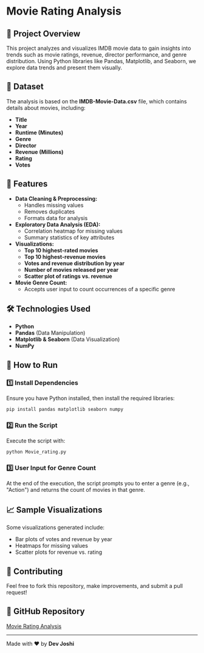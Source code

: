 # Movie Rating Analysis

## 📌 Project Overview
This project analyzes and visualizes IMDB movie data to gain insights into trends such as movie ratings, revenue, director performance, and genre distribution. Using Python libraries like Pandas, Matplotlib, and Seaborn, we explore data trends and present them visually.

## 📂 Dataset
The analysis is based on the **IMDB-Movie-Data.csv** file, which contains details about movies, including:
- **Title**
- **Year**
- **Runtime (Minutes)**
- **Genre**
- **Director**
- **Revenue (Millions)**
- **Rating**
- **Votes**

## 🚀 Features
- **Data Cleaning & Preprocessing:**
  - Handles missing values
  - Removes duplicates
  - Formats data for analysis
- **Exploratory Data Analysis (EDA):**
  - Correlation heatmap for missing values
  - Summary statistics of key attributes
- **Visualizations:**
  - **Top 10 highest-rated movies**
  - **Top 10 highest-revenue movies**
  - **Votes and revenue distribution by year**
  - **Number of movies released per year**
  - **Scatter plot of ratings vs. revenue**
- **Movie Genre Count:**
  - Accepts user input to count occurrences of a specific genre

## 🛠 Technologies Used
- **Python**
- **Pandas** (Data Manipulation)
- **Matplotlib & Seaborn** (Data Visualization)
- **NumPy**

## 📜 How to Run
### 1️⃣ Install Dependencies
Ensure you have Python installed, then install the required libraries:

```bash
pip install pandas matplotlib seaborn numpy
```

### 2️⃣ Run the Script
Execute the script with:

```bash
python Movie_rating.py
```

### 3️⃣ User Input for Genre Count
At the end of the execution, the script prompts you to enter a genre (e.g., "Action") and returns the count of movies in that genre.

## 📈 Sample Visualizations
Some visualizations generated include:
- Bar plots of votes and revenue by year
- Heatmaps for missing values
- Scatter plots for revenue vs. rating

## 🤝 Contributing
Feel free to fork this repository, make improvements, and submit a pull request!

## 🔗 GitHub Repository
[Movie Rating Analysis](https://github.com/devjoshi-289/Projects)

---
Made with ❤️ by **Dev Joshi**

